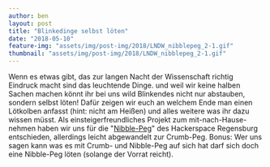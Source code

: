 ```yaml
---
author: ben
layout: post
title: "Blinkedinge selbst löten"
date: "2018-05-10"
feature-img: "assets/img/post-img/2018/LNDW_nibblepeg_2-1.gif"
thumbnail: "assets/img/post-img/2018/LNDW_nibblepeg_2-1.gif"
---
```


Wenn es etwas gibt, das zur langen Nacht der Wissenschaft richtig Eindruck macht sind das leuchtende Dinge. und weil wir keine halben Sachen machen könnt ihr bei uns wild Blinkendes nicht nur abstauben, sondern selbst löten! Dafür zeigen wir euch an welchem Ende man einen Lötkolben anfasst (hint: nicht am Heißen) und alles weitere was ihr dazu wissen müsst. Als einsteigerfreundliches Projekt zum mit-nach-Hause-nehmen haben wir uns für die "[Nibble-Peg](https://github.com/Binary-Kitchen/SolderingTutorial/tree/master/NibblePegDIP)" des Hackerspace Regensburg entschieden, allerdings leicht abgewandelt zur Crumb-Peg. Bonus: Wer uns sagen kann was es mit Crumb- und Nibble-Peg auf sich hat darf sich doch eine Nibble-Peg löten (solange der Vorrat reicht).
